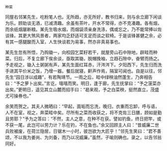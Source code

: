     种菜 

   同屋右邻某先生，吃粉笔人也。无所趋，亦无所好，教书归来，则与余立廊下闲谈为乐。顾助谈无酒，已减清趣。余虽有茶叶，开水不常得，亦不克凑趣。各有烟，而余纸烟屡断粮。某先生吸水烟，而烟袋须亲身洗涤，偶或忘之，乃不能常捧以佐谈锋。其更大煞风景者，两家均乏舒适可支足而谈之软椅。于是谈锋甚健之余，必有其一感腿酸而入室，人生快谈若为易事，然亦非真易事也。

   某先生忽有所悟，乃购锄一，向校园乞菜籽若干，就屋旁山石中隙地，辟畦而种菜。归后，不复立廊下俟余谈，亟取其锄，脱帽挽袖，立趋石隙中，奋臂而扬之。予走视之，锄入土粥粥有声，某先生面红耳赤，汗涔涔下。夕阳西下，先生归而洗手进其平价米之饭，乃增一器。餐后就寝，鼾声作焉，隔室可闻也。自是以往，邻先生“园日涉以成趣”，有若陶靖节。一雨之后，畦中绿秧油然蓬生，乃奔相告曰：“予之萝卜出矣。”言讫，嘻嘻而笑。明日，逢于廊，先生抚掌曰：“予之菠菜亦出矣。”更明日，遥见其立山麓而招手曰：“曷来观，予之白菜秧，挺然直立，茂盛尤可操券也。”

   余笑而贺之。其夫人微晒曰：“早起，面垢而忘洗，晚归，衣重而忘卸，呼与语，人不在室，视之，奔菜畦中矣。尽所有之菜而收获之，将不克佐三日膳，顾如是勤且劳耶？”予为之答曰：“不然，主人之意，在种不在获。譬如钓鱼，终日把竿，或不获一尾，此岂可以劳力计？乐在钓，不在鱼也。”余又回顾主人曰：“昔威廉二世兵败被废，在荷兰隐居，日锯木一小时，彼岂欲为大匠乎！”邻先生笑曰：“君不善颂，不以我为姜尚、为刘备，而乃以况威廉。”虽然，子喻则确也。录之，以告邻翁同好。

